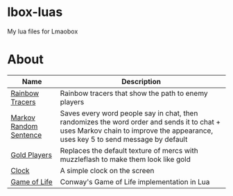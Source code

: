 # lbox-luas
My lua files for Lmaobox

# About
| Name     | Description |
| ---      | ---       |
[Rainbow Tracers](rainbow_tracers.lua) | Rainbow tracers that show the path to enemy players  
[Markov Random Sentence](markov_random_sentence.lua) | Saves every word people say in chat, then randomizes the word order and sends it to chat + uses Markov chain to improve the appearance, uses key 5 to send message by default 
[Gold Players](gold_players.lua) | Replaces the default texture of mercs with muzzleflash to make them look like gold   
[Clock](clock.lua) | A simple clock on the screen  
[Game of Life](game_of_life.lua) | Conway's Game of Life implementation in Lua
